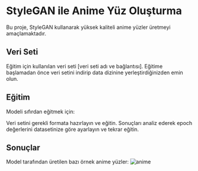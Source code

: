# StyleGAN ile Anime Yüz Oluşturma
Bu proje, StyleGAN kullanarak yüksek kaliteli anime yüzler üretmeyi amaçlamaktadır.

## Veri Seti
Eğitim için kullanılan veri seti [veri seti adı ve bağlantısı]. Eğitime başlamadan önce veri setini indirip data dizinine yerleştirdiğinizden emin olun.

## Eğitim
Modeli sıfırdan eğitmek için:

Veri setini gerekli formata hazırlayın ve eğitin. Sonuçları analiz ederek epoch değerlerini datasetinize göre ayarlayın ve tekrar eğitin.

## Sonuçlar
Model tarafından üretilen bazı örnek anime yüzler:
![anime](https://github.com/vedatdogann/Yapay-Zeka/assets/104203746/53e72646-7f93-4250-8068-58b2d730e15a)


